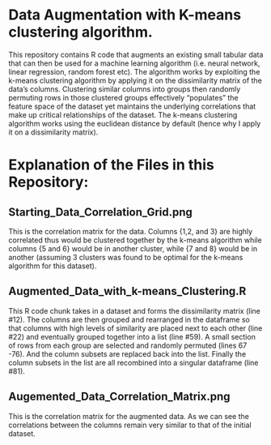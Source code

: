
# Data Augmentation with K-means clustering algorithm.
This repository contains R code that augments an existing small tabular data that can then be used for a machine learning algorithm (i.e. neural network, linear regression, random forest etc). The algorithm works by exploiting the k-means clustering algorithm by applying it on the dissimilarity matrix of the data’s columns. Clustering similar columns into groups then randomly permuting rows in those clustered groups effectively “populates” the feature space of the dataset yet maintains the underlying correlations that make up critical relationships of the dataset. The k-means clustering algorithm works using the euclidean distance by default (hence why I apply it on a dissimilarity matrix).

# Explanation of the Files in this Repository: 

## Starting_Data_Correlation_Grid.png

This is the correlation matrix for the data. Columns {1,2, and 3} are highly correlated thus would be clustered together by the k-means algorithm while columns {5 and 6} would be in another cluster, while {7 and 8} would be in another (assuming 3 clusters was found to be optimal for the k-means algorithm for this dataset). 


## Augmented_Data_with_k-means_Clustering.R

This R code chunk takes in a dataset and forms the dissimilarity matrix (line #12). The columns are then grouped and rearranged in the dataframe so that columns with high levels of similarity are placed next to each other (line #22) and eventually grouped together into a list (line #59). A small section of rows from each group are selected and randomly permuted (lines 67 -76). And the column subsets are replaced back into the list. Finally the column subsets in the list are all recombined into a singular dataframe (line #81). 


## Augemented_Data_Correlation_Matrix.png

This is the correlation matrix for the augmented data. As we can see the correlations between the columns remain very similar to that of the initial dataset. 
